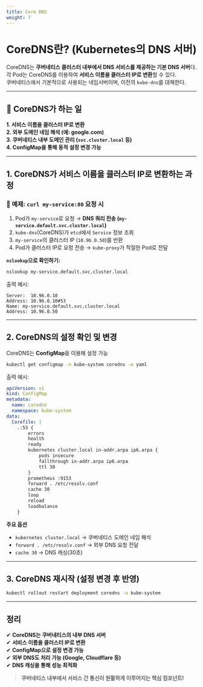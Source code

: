 ```yaml
---
title: Core DNS
weight: 7
---
```

# **CoreDNS란? (Kubernetes의 DNS 서버)**
CoreDNS는 **쿠버네티스 클러스터 내부에서 DNS 서비스를 제공하는 기본 DNS 서버**다.  
각 Pod는 CoreDNS를 이용하여 **서비스 이름을 클러스터 IP로 변환**할 수 있다.  
쿠버네티스에서 기본적으로 사용되는 네임서버이며, 이전의 `kube-dns`를 대체한다.

---

## **📌 CoreDNS가 하는 일**
**1. 서비스 이름을 클러스터 IP로 변환**  
**2. 외부 도메인 네임 해석 (예: google.com)**  
**3. 쿠버네티스 내부 도메인 관리 (`svc.cluster.local` 등)**  
**4. ConfigMap을 통해 동적 설정 변경 가능**  

---

## **1. CoreDNS가 서비스 이름을 클러스터 IP로 변환하는 과정**  
### **🔹 예제: `curl my-service:80` 요청 시**  
1. Pod가 `my-service`로 요청 → **DNS 쿼리 전송 (`my-service.default.svc.cluster.local`)**  
2. `kube-dns`(CoreDNS)가 `etcd`에서 `Service` 정보 조회  
3. `my-service`의 클러스터 IP (`10.96.0.50`)를 반환  
4. Pod가 클러스터 IP로 요청 전송 → `kube-proxy`가 적절한 Pod로 전달  

**`nslookup`으로 확인하기:**  
```sh
nslookup my-service.default.svc.cluster.local
```
출력 예시:
```
Server:  10.96.0.10
Address: 10.96.0.10#53
Name: my-service.default.svc.cluster.local
Address: 10.96.0.50
```
---

## **2. CoreDNS의 설정 확인 및 변경**
CoreDNS는 **ConfigMap**을 이용해 설정 가능  
```sh
kubectl get configmap -n kube-system coredns -o yaml
```
출력 예시:
```yaml
apiVersion: v1
kind: ConfigMap
metadata:
  name: coredns
  namespace: kube-system
data:
  Corefile: |
    .:53 {
        errors
        health
        ready
        kubernetes cluster.local in-addr.arpa ip6.arpa {
            pods insecure
            fallthrough in-addr.arpa ip6.arpa
            ttl 30
        }
        prometheus :9153
        forward . /etc/resolv.conf
        cache 30
        loop
        reload
        loadbalance
    }
```
**주요 옵션**  
- `kubernetes cluster.local` → 쿠버네티스 도메인 네임 해석  
- `forward . /etc/resolv.conf` → 외부 DNS 요청 전달  
- `cache 30` → DNS 캐싱(30초)  

---

## **3. CoreDNS 재시작 (설정 변경 후 반영)**
```sh
kubectl rollout restart deployment coredns -n kube-system
```

---

## **정리**
✔ **CoreDNS는 쿠버네티스의 내부 DNS 서버**  
✔ **서비스 이름을 클러스터 IP로 변환**  
✔ **ConfigMap으로 설정 변경 가능**  
✔ **외부 DNS도 처리 가능 (Google, Cloudflare 등)**  
✔ **DNS 캐싱을 통해 성능 최적화**  

> **쿠버네티스 내부에서 서비스 간 통신이 원활하게 이루어지는 핵심 컴포넌트!**